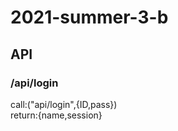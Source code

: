 # 2021-summer-3-b

## API
### /api/login
<p>
call:("api/login",{ID,pass})<br>
return:{name,session}<br>
</p>

